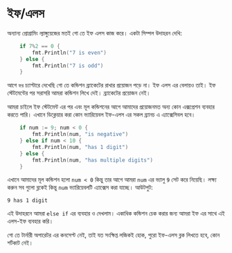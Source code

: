 # ইফ/এলস

অন্যান্য প্রোগ্রামিং ল্যাঙ্গুয়েজের মতই গো তে ইফ এলস কাজ করে। একটা সিম্পল উদাহরন দেখি: 

```go
	if 7%2 == 0 {
        fmt.Println("7 is even")
    } else {
        fmt.Println("7 is odd")
    }
```

আগে `ফর` চ্যাপ্টারে দেখেছি গো তে কন্ডিশন ব্র্যাকেটের রাখার প্রয়োজন পড়ে না। ইফ এলস এর বেলায়ও তাই। ইফ স্টেটমেন্টের পর সরাসরি আমরা কন্ডিশন লিখে দেই। ব্র্যাকেটের প্রয়োজন নেই। 

আমরা চাইলে ইফ স্টেটমেন্ট এর পর এবং মূল কন্ডিশনের আগে আমাদের প্রয়োজনমত অন্য কোন এক্সপ্রেশন ব্যবহার করতে পারি। এখানে ডিক্লেয়ার করা কোন ভ্যারিয়েবল ইফ-এলস এর সকল ব্র্যানচ এ এ্যাক্সেসিবল হবে। 

```go
	if num := 9; num < 0 {
        fmt.Println(num, "is negative")
    } else if num < 10 {
        fmt.Println(num, "has 1 digit")
    } else {
        fmt.Println(num, "has multiple digits")
    }
```

এখানে আমাদের মূল কন্ডিশন হলো `num < 0` কিন্তু তার আগে আমরা `num` এর ভ্যালু `9` সেট করে নিয়েছি। লক্ষ্য করুন সব গুলো ব্লকেই কিন্তু `num` ভ্যারিয়েবলটি এ্যাক্সেস করা যাচ্ছে। আউটপুট:  
```
9 has 1 digit
```

এই উদাহরনে আমরা `else if` এর ব্যবহার ও দেখলাম। একাধিক কন্ডিশন চেক করার জন্য আমরা ইফ এর সাথে এই এলস-ইফ ব্যবহার করি। 

গো তে টার্নারী অপারেটর এর কনসেপ্ট নেই, তাই যত সংক্ষিপ্ত লজিকই হোক, পুরো ইফ-এলস ব্লক লিখতে হবে, কোন শর্টকাট নেই।  